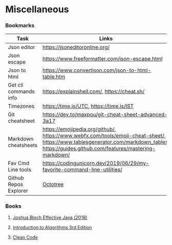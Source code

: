 # Miscellaneous


### Bookmarks

| Task                  	| Links                                                                                                                           	|
|-----------------------	|---------------------------------------------------------------------------------------------------------------------------------	|
| Json editor           	| https://jsoneditoronline.org/                                                                                                   	|
| Json escape           	| https://www.freeformatter.com/json-escape.html                                                                                  	|
| Json to html          	| https://www.convertjson.com/json-to-html-table.htm                                                                              	|
| Get cli commands info 	| https://explainshell.com/, https://cheat.sh/                                                                                    	|
| Timezones             	| https://time.is/UTC, https://time.is/IST                                                                                        	|
| Git cheatsheet        	| https://dev.to/maxpou/git-cheat-sheet-advanced-3a17                                                                             	|
| Markdown cheatsheets  	| https://emojipedia.org/github/, https://www.webfx.com/tools/emoji-cheat-sheet/, https://www.tablesgenerator.com/markdown_tables, https://guides.github.com/features/mastering-markdown/ 	|
| Fav Cmd Line tools  	    | https://codingunicorn.dev/2019/06/29/my-favorite-command-line-utilities/ 	                                                        |
| Github Repos Explorer  	    | [Octotree](https://chrome.google.com/webstore/detail/octotree/bkhaagjahfmjljalopjnoealnfndnagc)                                 |


### Books

1. [Joshua Bloch Effective Java (2018)](https://github.com/abhisheksurve45/software-engg-notes/tree/master/miscellaneous/books/Joshua-Bloch-Effective-Java-2018.pdf)

2. [Introduction to Algorithms 3rd Edition](https://github.com/abhisheksurve45/software-engg-notes/tree/master/miscellaneous/books/Introduction-to-Algorithms-3rd-Edition.pdf)

3. [Clean Code](https://github.com/abhisheksurve45/software-engg-notes/tree/master/miscellaneous/books/Clean-Code-by-Robert-C-Martin.pdf)
